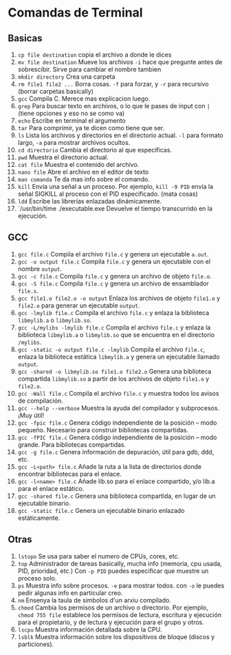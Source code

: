 # Comandas de Terminal
## Basicas
1. `cp file destination`
copia el archivo a donde le dices
2. `mv file destination`
Mueve los archivos `-i` hace que pregunte antes de sobrescibir. Sirve para cambiar el nombre tambien
3. `mkdir directory`
Crea una carpeta
4. `rm file1 file2 ...`
Borra cosas. `-f` para forzar, y `-r` para recursivo (borrar carpetas basically)
5. `gcc`
Compila C. Merece mas explicacion luego.
6. `grep`
Para buscar texto en archivos, o lo que le pases de input con `|` (tiene opciones y eso no se como va)
7. `echo`
Escribe en terminal el argumento
8. `tar`
Para comprimir, ya te dicen como tiene que ser.
9. `ls`
Lista los archivos y directorios en el directorio actual. `-l` para formato largo, `-a` para mostrar archivos ocultos.
10. `cd directorio`
Cambia el directorio al que especificas.
11. `pwd`
Muestra el directorio actual.
12. `cat file`
Muestra el contenido del archivo.
13. `nano file`
Abre el archivo en el editor de texto
14. `man comanda`
Te da mas info sobre el comando.
15. `kill`
Envía una señal a un proceso. Por ejemplo, `kill -9 PID` envía la señal SIGKILL al proceso con el PID especificado.
(mata cosas)
16. `ldd`
Escribe las librerías enlazadas dinámicamente.
17. `/usr/bin/time ./executable.exe
Devuelve el tiempo transcurrido en la ejecución.

## GCC

1. `gcc file.c`
Compila el archivo `file.c` y genera un ejecutable  `a.out`.
2. `gcc -o output file.c`
Compila `file.c` y genera un ejecutable con el nombre `output`.
3. `gcc -c file.c`
Compila `file.c` y genera un archivo de objeto `file.o`.
4. `gcc -S file.c`
Compila `file.c` y genera un archivo de ensamblador `file.s`.
5. `gcc file1.o file2.o -o output`
Enlaza los archivos de objeto `file1.o` y `file2.o` para generar un ejecutable `output`.
6. `gcc -lmylib file.c`
Compila el archivo `file.c` y enlaza la biblioteca `libmylib.a` o `libmylib.so`.
7. `gcc -L/mylibs -lmylib file.c`
Compila el archivo `file.c` y enlaza la biblioteca `libmylib.a` o `libmylib.so` que se encuentra en el directorio `/mylibs`.
8. `gcc -static -o output file.c -lmylib`
Compila el archivo `file.c`, enlaza la biblioteca estática `libmylib.a` y genera un ejecutable llamado `output`.
9. `gcc -shared -o libmylib.so file1.o file2.o`
Genera una biblioteca compartida `libmylib.so` a partir de los archivos de objeto `file1.o` y `file2.o`.
10. `gcc -Wall file.c`
Compila el archivo `file.c` y muestra todos los avisos de compilación.
11. `gcc --help --verbose`
Muestra la ayuda del compilador y subprocesos. ¡Muy útil!
12. `gcc -fpic file.c`
Genera código independiente de la posición – modo pequeño. Necesario para construir bibliotecas compartidas.
13. `gcc -fPIC file.c`
Genera código independiente de la posición – modo grande. Para bibliotecas compartidas.
14. `gcc -g file.c`
Genera información de depuración, útil para gdb, ddd, etc.
15. `gcc -L<path> file.c`
Añade la ruta a la lista de directorios donde encontrar bibliotecas para el enlace.
16. `gcc -l<name> file.c`
Añade lib<name>.so para el enlace compartido, y/o lib<name>.a para el enlace estático.
17. `gcc -shared file.c`
Genera una biblioteca compartida, en lugar de un ejecutable binario.
18. `gcc -static file.c`
Genera un ejecutable binario enlazado estáticamente.


## Otras
1. `lstopo`
Se usa para saber el numero de CPUs, cores, etc.
2. `top`
Administrador de tareas basically, mucha info (memoria, cpu usada, PID, prioridad, etc.)
Con `-p PID` puedes especificar que muestre un proceso solo.
3. `ps`
Muestra info sobre procesos. `-e` para mostrar todos. con `-o` le puedes pedir algunas info en particular creo.
4. `nm`
Ensenya la taula de simbolos d'un arxiu compilado.
4. `chmod`
Cambia los permisos de un archivo o directorio. Por ejemplo, `chmod 755 file` establece los permisos de lectura, escritura y ejecución para el propietario, y de lectura y ejecución para el grupo y otros.
5. `lscpu`
Muestra información detallada sobre la CPU.
6. `lsblk`
Muestra información sobre los dispositivos de bloque (discos y particiones).
